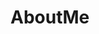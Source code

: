 # AboutMe

<!-- // Driver: Stacy
// Navigator: Gaz
// Turned code into functions and fixed a few bugs -->